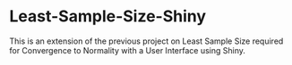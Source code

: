 # Least-Sample-Size-Shiny
This is an extension of the previous project on Least Sample Size required for Convergence to Normality with a User Interface using Shiny.
